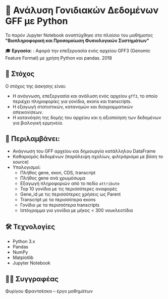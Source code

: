 # 🧬 Ανάλυση Γονιδιακών Δεδομένων GFF με Python
Το παρόν Jupyter Notebook αναπτύχθηκε στο πλαίσιο του μαθήματος **"Βιοπληροφορική και Προσομοίωση Φυσιολογικών Συστημάτων"** 

🎓 **Εργασία:** : Αφορά την επεξεργασία ενός αρχείου GFF3 (Genomic Feature Format) με χρήση Python και pandas. 2018

## 🎯 Στόχος

Ο στόχος της άσκησης είναι:
- Η ανάγνωση, επεξεργασία και ανάλυση ενός αρχείου `gff3`, το οποίο περιέχει πληροφορίες για γονίδια, exons και transcripts.
- Η εξαγωγή στατιστικών, κατανομών και διαγραμματικών απεικονίσεων.
- Η κατανόηση της δομής του αρχείου και η αξιοποίηση των δεδομένων για βιολογική ερμηνεία.

## 📌 Περιλαμβάνει:

- Ανάγνωση του GFF αρχείου και δημιουργία κατάλληλου DataFrame
- Καθαρισμός δεδομένων (παράλειψη σχολίων, φιλτράρισμα με βάση το source)
- Υπολογισμοί:
  - Πλήθος gene, exon, CDS, transcript
  - Πλήθος gene ανά χρωμόσωμα
  - Εξαγωγή πληροφοριών από το πεδίο `attribute`
  - Top 10 γονίδια με τις περισσότερες αναφορές
  - Gene_id με τις περισσότερες χρήσεις ως Parent
  - Transcript με τα περισσότερα exons
  - Γονίδιο με τα περισσότερα transcripts
  - Ιστόγραμμα για γονίδια με μήκος < 300 νουκλεοτίδια

## 🛠 Τεχνολογίες

- Python 3.x
- Pandas
- NumPy
- Matplotlib
- Jupyter Notebook

## 👩‍💻 Συγγραφέας

Φυρίγου Φραντσέσκα –  έργο μαθημάτων
